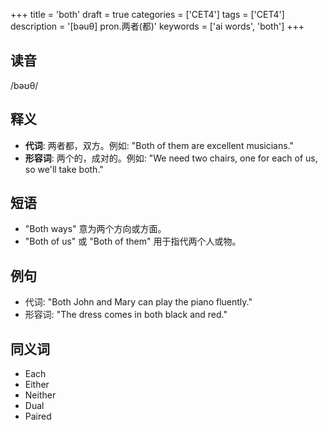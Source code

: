 +++
title = 'both'
draft = true
categories = ['CET4']
tags = ['CET4']
description = '[bəuθ] pron.两者(都)'
keywords = ['ai words', 'both']
+++

## 读音
/bəʊθ/

## 释义
- **代词**: 两者都，双方。例如: "Both of them are excellent musicians."
- **形容词**: 两个的，成对的。例如: "We need two chairs, one for each of us, so we'll take both."

## 短语
- "Both ways" 意为两个方向或方面。
- "Both of us" 或 "Both of them" 用于指代两个人或物。

## 例句
- 代词: "Both John and Mary can play the piano fluently."
- 形容词: "The dress comes in both black and red."

## 同义词
- Each
- Either
- Neither
- Dual
- Paired
